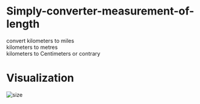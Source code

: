 # Simply-converter-measurement-of-length
convert kilometers to miles\
kilometers to metres\
kilometers to Centimeters or contrary
# Visualization
![size](https://user-images.githubusercontent.com/51026202/88460448-55100a00-cead-11ea-89fb-fa72629c2db0.gif)


